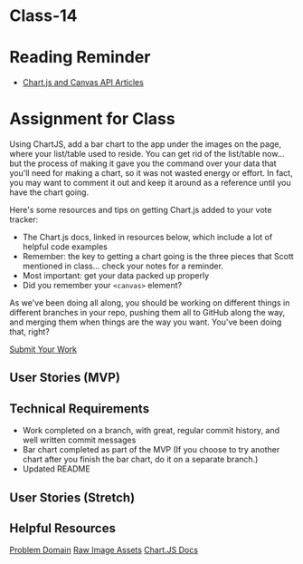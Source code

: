 # Class-14

# Reading Reminder
* [Chart.js and Canvas API Articles](https://canvas.instructure.com/courses/1015286/modules/items/9246725)

# Assignment for Class

Using ChartJS, add a bar chart to the app under the images on the page, where your list/table used to reside. You can get rid of the list/table now... but the process of making it gave you the command over your data that you'll need for making a chart, so it was not wasted energy or effort. In fact, you may want to comment it out and keep it around as a reference until you have the chart going.

Here's some resources and tips on getting Chart.js added to your vote tracker:
- The Chart.js docs, linked in resources below, which include a lot of helpful code examples
- Remember: the key to getting a chart going is the three pieces that Scott mentioned in class... check your notes for a reminder.
- Most important: get your data packed up properly
- Did you remember your `<canvas>` element?

As we've been doing all along, you should be working on different things in different branches in your repo, pushing them all to GitHub along the way, and merging them when things are the way you want. You've been doing that, right?

[Submit Your Work](https://canvas.instructure.com/courses/1015286/modules/items/9246726)

## User Stories (MVP)


## Technical Requirements
 - Work completed on a branch, with great, regular commit history, and well written commit messages
 - Bar chart completed as part of the MVP (If you choose to try another chart after you finish the bar chart, do it on a separate branch.)
 - Updated README

## User Stories (Stretch)


## Helpful Resources
[Problem Domain](../assets/README.md)
[Raw Image Assets](../assets/imgs)
[Chart.JS Docs](http://www.chartjs.org/docs)
